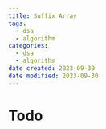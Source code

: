 ```yaml
---
title: Suffix Array
tags:
  - dsa
  - algorithm
categories:
  - dsa
  - algorithm
date created: 2023-09-30
date modified: 2023-09-30
---
```

# Todo